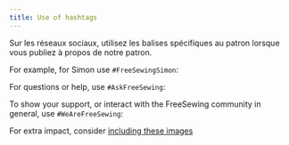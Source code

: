 ```yaml
---
title: Use of hashtags
---
```


Sur les réseaux sociaux, utilisez les balises spécifiques au patron lorsque vous publiez à propos de notre patron.

For example, for Simon use `#FreeSewingSimon`:

<Hashtag tag='FreeSewingSimon' />

For questions or help, use `#AskFreeSewing`:

<Hashtag tag='AskFreeSewing' />

To show your support, or interact with the FreeSewing community in general, use `#WeAreFreeSewing`:

<Hashtag tag='WeAreFreeSewing' />

<Tip>

For extra impact, consider [including these images](/community/share/)

</Tip>
